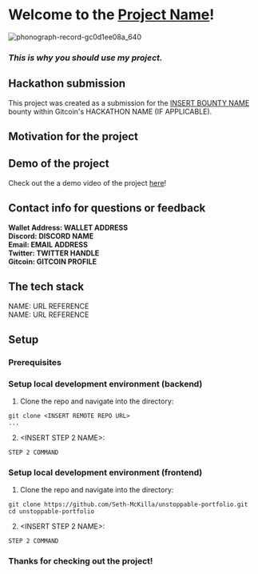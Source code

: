 <!-- REPLACE LINK WITH LIVE PROJECT SITE (IF APPLICABLE) -->
# Welcome to the [Project Name](https://unstoppable-portfolio.vercel.app/)!

<!-- REPLACE IMAGE WITH PROJECT SCREENSHOT -->
![phonograph-record-gc0d1ee08a_640](https://user-images.githubusercontent.com/63591760/146698943-9976f388-2fc7-4964-a358-edd6832774f4.jpg)

<!-- REPLACE WITH A SIMPLE TAGLINE FOR THE PROJECT -->
### *This is why you should use my project.*

<!-- INSERT BOUNTY NAME AND LINK TO BOUNTY -->
## Hackathon submission
This project was created as a submission for the [INSERT BOUNTY NAME](https://gitcoin.co/) bounty within Gitcoin's HACKATHON NAME (IF APPLICABLE).

## Motivation for the project
<!-- INSERT SMALL PITCH OF PROBLEM YOU'RE SOLVING, VALUE PROPOSITION, ETC. REFER TO https://www.canva.com/design/DAEhUeYe_fo/view FOR IDEAS -->

<!-- REPLACE URL WITH LINK TO YOUTUBE VIDEO OR SHARE DRIVE -->
## Demo of the project
Check out the a demo video of the project [here](https://www.youtube.com/)!

## Contact info for questions or feedback
**Wallet Address: WALLET ADDRESS**
<br>
**Discord: DISCORD NAME**
<br>
**Email: EMAIL ADDRESS**
<br>
**Twitter: TWITTER HANDLE**
<br>
**Gitcoin: GITCOIN PROFILE**

<!-- COPY AND PASTE TECH STACK AS NEEDED -->
## The tech stack
NAME: URL REFERENCE
<br>
NAME: URL REFERENCE
<br>

## Setup
### Prerequisites
<!-- LIST PREREQUISITES NEEDED TO SETUP THE PROJECT (SOFTWARE LIKE NODEJS, ACCOUNT WITH 3RD PARTY PROVIDER, ETC.) -->

### Setup local development environment (backend)
1. Clone the repo and navigate into the directory:
```
git clone <INSERT REMOTE REPO URL>
...
```

2. <INSERT STEP 2 NAME>:
```
STEP 2 COMMAND
```
<!-- ADD AS MANY STEPS AS NEEDED -->

### Setup local development environment (frontend)
1. Clone the repo and navigate into the directory:
```
git clone https://github.com/Seth-McKilla/unstoppable-portfolio.git
cd unstoppable-portfolio
```

2. <INSERT STEP 2 NAME>:
```
STEP 2 COMMAND
```
<!-- ADD AS MANY STEPS AS NEEDED -->

### Thanks for checking out the project!

